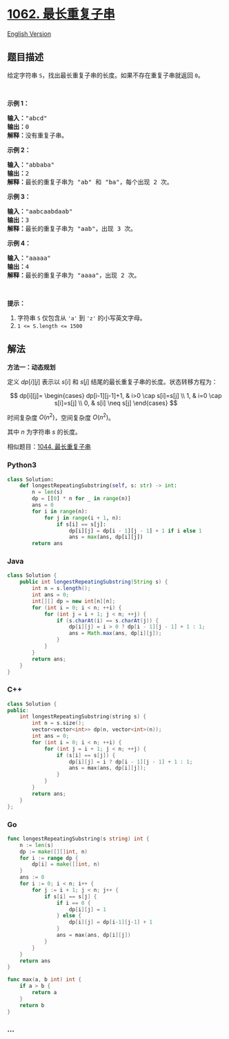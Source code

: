 # [1062. 最长重复子串](https://leetcode.cn/problems/longest-repeating-substring)

[English Version](/solution/1000-1099/1062.Longest%20Repeating%20Substring/README_EN.md)

## 题目描述

<!-- 这里写题目描述 -->

<p>给定字符串&nbsp;<code>S</code>，找出最长重复子串的长度。如果不存在重复子串就返回 <code>0</code>。</p>

<p>&nbsp;</p>

<p><strong>示例 1：</strong></p>

<pre><strong>输入：</strong>&quot;abcd&quot;
<strong>输出：</strong>0
<strong>解释：</strong>没有重复子串。
</pre>

<p><strong>示例 2：</strong></p>

<pre><strong>输入：</strong>&quot;abbaba&quot;
<strong>输出：</strong>2
<strong>解释：</strong>最长的重复子串为 &quot;ab&quot; 和 &quot;ba&quot;，每个出现 2 次。
</pre>

<p><strong>示例 3：</strong></p>

<pre><strong>输入：</strong>&quot;aabcaabdaab&quot;
<strong>输出：</strong>3
<strong>解释：</strong>最长的重复子串为 &quot;aab&quot;，出现 3 次。
</pre>

<p><strong>示例 4：</strong></p>

<pre><strong>输入：</strong>&quot;aaaaa&quot;
<strong>输出：</strong>4
<strong>解释：</strong>最长的重复子串为 &quot;aaaa&quot;，出现 2 次。</pre>

<p>&nbsp;</p>

<p><strong>提示：</strong></p>

<ol>
	<li>字符串&nbsp;<code>S</code>&nbsp;仅包含从&nbsp;<code>&#39;a&#39;</code> 到&nbsp;<code>&#39;z&#39;</code>&nbsp;的小写英文字母。</li>
	<li><code>1 &lt;= S.length &lt;= 1500</code></li>
</ol>

## 解法

<!-- 这里可写通用的实现逻辑 -->

**方法一：动态规划**

定义 $dp[i][j]$ 表示以 $s[i]$ 和 $s[j]$ 结尾的最长重复子串的长度。状态转移方程为：

$$
dp[i][j]=
\begin{cases}
dp[i-1][j-1]+1, & i>0 \cap s[i]=s[j] \\
1, & i=0 \cap s[i]=s[j] \\
0, &  s[i] \neq s[j]
\end{cases}
$$

时间复杂度 $O(n^2)$，空间复杂度 $O(n^2)$。

其中 $n$ 为字符串 $s$ 的长度。

相似题目：[1044. 最长重复子串](/solution/1000-1099/1044.Longest%20Duplicate%20Substring/README.md)

<!-- tabs:start -->

### **Python3**

<!-- 这里可写当前语言的特殊实现逻辑 -->

```python
class Solution:
    def longestRepeatingSubstring(self, s: str) -> int:
        n = len(s)
        dp = [[0] * n for _ in range(n)]
        ans = 0
        for i in range(n):
            for j in range(i + 1, n):
                if s[i] == s[j]:
                    dp[i][j] = dp[i - 1][j - 1] + 1 if i else 1
                    ans = max(ans, dp[i][j])
        return ans
```

### **Java**

<!-- 这里可写当前语言的特殊实现逻辑 -->

```java
class Solution {
    public int longestRepeatingSubstring(String s) {
        int n = s.length();
        int ans = 0;
        int[][] dp = new int[n][n];
        for (int i = 0; i < n; ++i) {
            for (int j = i + 1; j < n; ++j) {
                if (s.charAt(i) == s.charAt(j)) {
                    dp[i][j] = i > 0 ? dp[i - 1][j - 1] + 1 : 1;
                    ans = Math.max(ans, dp[i][j]);
                }
            }
        }
        return ans;
    }
}
```

### **C++**

```cpp
class Solution {
public:
    int longestRepeatingSubstring(string s) {
        int n = s.size();
        vector<vector<int>> dp(n, vector<int>(n));
        int ans = 0;
        for (int i = 0; i < n; ++i) {
            for (int j = i + 1; j < n; ++j) {
                if (s[i] == s[j]) {
                    dp[i][j] = i ? dp[i - 1][j - 1] + 1 : 1;
                    ans = max(ans, dp[i][j]);
                }
            }
        }
        return ans;
    }
};
```

### **Go**

```go
func longestRepeatingSubstring(s string) int {
	n := len(s)
	dp := make([][]int, n)
	for i := range dp {
		dp[i] = make([]int, n)
	}
	ans := 0
	for i := 0; i < n; i++ {
		for j := i + 1; j < n; j++ {
			if s[i] == s[j] {
				if i == 0 {
					dp[i][j] = 1
				} else {
					dp[i][j] = dp[i-1][j-1] + 1
				}
				ans = max(ans, dp[i][j])
			}
		}
	}
	return ans
}

func max(a, b int) int {
	if a > b {
		return a
	}
	return b
}
```

### **...**

```

```

<!-- tabs:end -->
